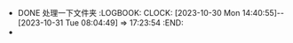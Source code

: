 - DONE 处理一下文件夹
  :LOGBOOK:
  CLOCK: [2023-10-30 Mon 14:40:55]--[2023-10-31 Tue 08:04:49] =>  17:23:54
  :END:
-